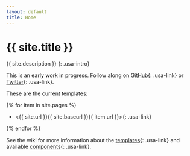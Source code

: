 ```yaml
---
layout: default
title: Home
---
```

# {{ site.title }}

{{ site.description }}
{: .usa-intro}

This is an early work in progress. Follow along on [GitHub](https://github.com/pglevy/rwp-toolkit){: .usa-link} or [Twitter](https://twitter.com/pglevy){: .usa-link}.

These are the current templates:

{% for item in site.pages %}

- <{{ site.url }}{{ site.baseurl }}{{ item.url }}>{: .usa-link}

{% endfor %}

See the wiki for more information about the [templates](https://github.com/pglevy/rwp-toolkit/wiki/Templates){: .usa-link} and available [components](https://github.com/pglevy/rwp-toolkit/wiki/Components){: .usa-link}.